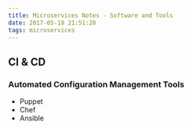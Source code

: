 ```yaml
---
title: Microservices Notes - Software and Tools
date: 2017-05-18 21:51:28
tags: microservices
---
```


## CI & CD

### Automated Configuration Management Tools

* Puppet
* Chef
* Ansible